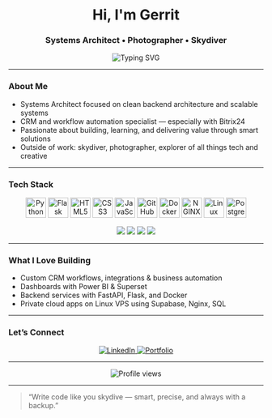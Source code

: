 <h1 align="center">Hi, I'm Gerrit</h1>
<h3 align="center">Systems Architect • Photographer • Skydiver</h3>

<p align="center">
  <img src="https://readme-typing-svg.demolab.com?font=Fira+Code&pause=1000&center=true&vCenter=true&multiline=true&width=435&lines=I+love+building+things+that+work.;I+build+systems%2C+dashboards%2C+and+CRMs.;I+break+limits+in+code+and+in+freefall." alt="Typing SVG" />
</p>

---

### **About Me**
- Systems Architect focused on clean backend architecture and scalable systems  
- CRM and workflow automation specialist — especially with Bitrix24  
- Passionate about building, learning, and delivering value through smart solutions  
- Outside of work: skydiver, photographer, explorer of all things tech and creative

---

### **Tech Stack**

<p align="center">
  <img src="https://cdn.jsdelivr.net/gh/devicons/devicon/icons/python/python-original.svg" alt="Python" width="40" height="40"/>
  <img src="https://cdn.jsdelivr.net/gh/devicons/devicon/icons/flask/flask-original.svg" alt="Flask" width="40" height="40"/>
  <img src="https://cdn.jsdelivr.net/gh/devicons/devicon/icons/html5/html5-original.svg" alt="HTML5" width="40" height="40"/>
  <img src="https://cdn.jsdelivr.net/gh/devicons/devicon/icons/css3/css3-original.svg" alt="CSS3" width="40" height="40"/>
  <img src="https://cdn.jsdelivr.net/gh/devicons/devicon/icons/javascript/javascript-original.svg" alt="JavaScript" width="40" height="40"/>
  <img src="https://cdn.jsdelivr.net/gh/devicons/devicon/icons/github/github-original.svg" alt="GitHub" width="40" height="40"/>
  <img src="https://cdn.jsdelivr.net/gh/devicons/devicon/icons/docker/docker-original.svg" alt="Docker" width="40" height="40"/>
  <img src="https://cdn.jsdelivr.net/gh/devicons/devicon/icons/nginx/nginx-original.svg" alt="NGINX" width="40" height="40"/>
  <img src="https://cdn.jsdelivr.net/gh/devicons/devicon/icons/linux/linux-original.svg" alt="Linux" width="40" height="40"/>
  <img src="https://cdn.jsdelivr.net/gh/devicons/devicon/icons/postgresql/postgresql-original.svg" alt="PostgreSQL" width="40" height="40"/>
</p>

<p align="center">
  <img src="https://img.shields.io/badge/Supabase-3ECF8E?style=for-the-badge&logo=supabase&logoColor=white" />
  <img src="https://img.shields.io/badge/Bitrix24-00AEEF?style=for-the-badge&logo=data:image/svg+xml;base64,[bitrix_logo]" />
  <img src="https://img.shields.io/badge/Power%20BI-F2C811?style=for-the-badge&logo=powerbi&logoColor=black" />
  <img src="https://img.shields.io/badge/Apache%20Superset-181717?style=for-the-badge&logo=apache&logoColor=white" />
</p>

---

### **What I Love Building**
- Custom CRM workflows, integrations & business automation
- Dashboards with Power BI & Superset
- Backend services with FastAPI, Flask, and Docker
- Private cloud apps on Linux VPS using Supabase, Nginx, SQL

---

### **Let’s Connect**

<p align="center">
  <a href="https://www.linkedin.com/in/YOUR-LINKEDIN-HANDLE" target="_blank">
    <img src="https://img.shields.io/badge/LinkedIn-0A66C2?style=for-the-badge&logo=linkedin&logoColor=white" alt="LinkedIn" />
  </a>
  <a href="https://gerritv.com" target="_blank">
    <img src="https://img.shields.io/badge/Portfolio-24292F?style=for-the-badge&logo=githubpages&logoColor=white" alt="Portfolio" />
  </a>
</p>

---

<p align="center">
  <img src="https://komarev.com/ghpvc/?username=gerritdev&style=flat-square&color=blue" alt="Profile views" />
</p>

---

> “Write code like you skydive — smart, precise, and always with a backup.”
